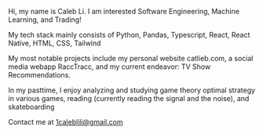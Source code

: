 Hi, my name is Caleb Li. I am interested Software Engineering, Machine Learning, and Trading!

My tech stack mainly consists of Python, Pandas, Typescript, React, React Native, HTML, CSS, Tailwind

My most notable projects include my personal website catlieb.com, a social media webapp RaccTracc, and my current endeavor: TV Show Recommendations.

In my pasttime, I enjoy analyzing and studying game theory optimal strategy in various games, reading (currently reading the signal and the noise), and skateboarding

Contact me at 1caleblili@gmail.com
